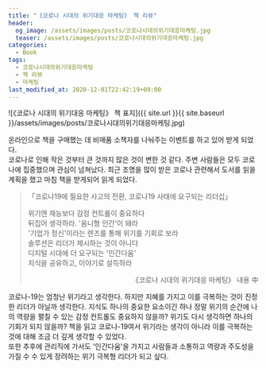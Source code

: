 ```yaml
---
title: "《코로나 시대의 위기대응 마케팅》 책 리뷰"
header:
  og_image: /assets/images/posts/코로나시대의위기대응마케팅.jpg
  teaser: /assets/images/posts/코로나시대의위기대응마케팅.jpg
categories:
  - Book
tags:
  - 코로나시대의위기대응마케팅
  - 책 리뷰
  - 마케팅
last_modified_at: 2020-12-01T22:42:19+09:00
---
```


![《코로나 시대의 위기대응 마케팅》 책 표지]({{ site.url }}{{ site.baseurl }}/assets/images/posts/코로나시대의위기대응마케팅.jpg)

온라인으로 책을 구매했는 데 비매품 소책자를 나눠주는 이벤트를 하고 있어 받게 되었다.  
코로나로 인해 작은 것부터 큰 것까지 많은 것이 변한 것 같다. 주변 사람들은 모두 코로나에 집중했으며 관심이 넘쳐났다. 최근 조명을 많이 받은 코로나 관련해서 도서를 읽을 계획을 했고 마침 책을 받게되어 읽게 되었다.

> 「코로나19에 필요한 사고의 전환, 코로나19 사태에 요구되는 리더십」  
>     
> 위기엔 재능보다 감정 컨트롤이 중요하다  
> 뒤집어 생각하라. '옴니형 인간'이 돼라  
> '기업가 정신'이라는 렌즈를 통해 위기를 기회로 보라  
> 솔루션은 리더가 제시하는 것이 아니다  
> 디지털 시대에 더 요구되는 '인간다움'  
> 지식을 공유하고, 이야기로 설득하라
>
> <div style="text-align: right">《코로나 시대의 위기대응 마케팅》 내용 中</div>

코로나-19는 엄청난 위기라고 생각한다. 하지만 지혜를 가지고 이를 극복하는 것이 진정한 리더가 아닐까 생각한다. 지식도 하나의 중요한 요소이긴 하나 정말 위기의 순간에 나의 역량을 펼칠 수 있는 감정 컨트롤도 중요하지 않을까? 위기도 다시 생각하면 하나의 기회가 되지 않을까? 책을 읽고 코로나-19여서 위기라는 생각이 아니라 이를 극복하는 것에 대해 조금 더 깊게 생각할 수 있었다.  
또한 추후에 관리직에 가서도 '인간다움'을 가지고 사람들과 소통하고 역량과 주도성을 가질 수 수 있게 장려하는 위기 극복형 리더가 되고 싶다.